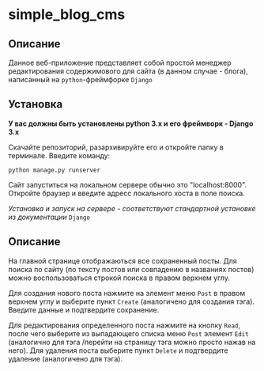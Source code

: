 # simple_blog_cms
## Описание

Данное веб-приложение представляет собой простой менеджер редактирования содержимового для сайта (в данном случае - блога), написанный на `python`-фреймфорке `Django`

## Установка

**У вас должны быть установлены python 3.x и его фреймворк - Django 3.x**

Скачайте репозиторий, разархивируйте его и откройте папку в терминале. Введите команду:

`python manage.py runserver`

Сайт запуститься на локальном сервере обычно это "localhost:8000". Откройте браузер и введите адресс локального хоста в поле поиска.

*Установка и запуск на сервере - соответствуют стандартной установке из документации* `Django`

## Описание

На главной странице отображаються все сохраненный посты. Для поиска по сайту (по тексту постов или совпадению в названиях постов) можно воспользоваться строкой поиска в правом верхнем углу.

Для создания нового поста нажмите на элемент меню `Post` в правом верхнем углу и выберите пункт `Create` (аналогичено для создания тэга). Введите данные и подтвердите сохранение.

Для редактирования определенного поста нажмите на кнопку `Read`, после чего выберите из выпадающего списка меню `Post` элемент `Edit` (аналогично для тэга /перейти на страницу тэга можно просто нажав на него). Для удаления поста выберите пункт `Delete` и подтвердите удаление (аналогичено для тэга).
